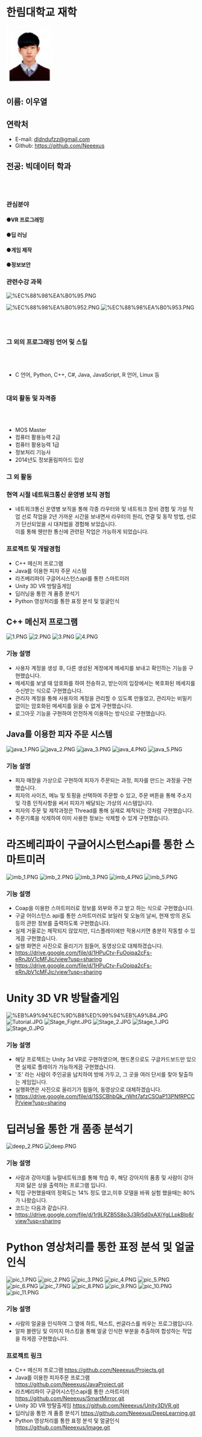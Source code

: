 
# 한림대학교 재학

![20165324.jpg](./img/20165324.jpg)

## 이름: 이우열
## 연락처
- E-mail: dldndufzz@gmail.com
- Github: <https://github.com/Neeexus>
## 전공: 빅데이터 학과
<br></br>
### 관심분야

#### ●VR 프로그래밍
#### ●딥 러닝
#### ●게임 제작
#### ●정보보안

### 관련수강 과목
![%EC%88%98%EA%B0%95.PNG](attachment:%EC%88%98%EA%B0%95.PNG)

![%EC%88%98%EA%B0%952.PNG](attachment:%EC%88%98%EA%B0%952.PNG)
![%EC%88%98%EA%B0%953.PNG](attachment:%EC%88%98%EA%B0%953.PNG)

<br></br>


### 그 외의 프로그래밍 언어 및 스킬
<br></br>
- C 언어, Python,  C++, C#, Java, JavaScript, R 언어, Linux 등
<br></br>
### 대외 활동 및 자격증
<br></br>
- MOS Master
- 컴퓨터 활용능력 2급
- 컴퓨터 활용능력 1급
- 정보처리 기능사
- 2014년도 정보올림피아드 입상

### 그 외 활동
### 현역 시절 네트워크통신 운영병 보직 경험
- 네트워크통신 운영병 보직을 통해 각종 라우터와 및 네트워크 장비 경험  및 가설 작업 선로 작업을 2년 가까운 시간을 보내면서 라우터의 원리, 연결 및 동작 방법, 선로가 단선되었을 시 대처법을 경험해 보았습니다.<br> 이를 통해 웬만한 통신에 관련된 작업은 가능하게 되었습니다.


### 프로젝트 및  개발경험
- C++ 메신저 프로그램
- Java를 이용한 피자 주문 시스템
- 라즈베리파이 구글어시스턴스api를 통한 스마트미러
- Unity 3D VR 방탈출게임
- 딥러닝을 통한 개 품종 분석기
- Python 영상처리를 통한 표정 분석 및 얼굴인식






## C++ 메신저 프로그램
![1.PNG](attachment:1.PNG)
![2.PNG](attachment:2.PNG)
![3.PNG](attachment:3.PNG)
![4.PNG](attachment:4.PNG)

### 기능 설명
- 사용자 계정을 생성 후, 다른 생성된 계정에게 메세지를 보내고 확인하는 기능을 구현했습니다.
- 메세지를 보낼 때 암호화를 하여 전송하고, 받는이의 입장에서는 복호화된 메세지를 수신받는 식으로 구현했습니다.
- 관리자 계정을 통해 사용자의 계정을 관리할 수 있도록 만들었고, 관리자는 비밀키 없이는 암호화된 메세지를 읽을 수 없게 구현했습니다.
- 로그아웃 기능을 구현하여 안전하게 이용하는 방식으로 구현했습니다.



## Java를 이용한 피자 주문 시스템
![java_1.PNG](attachment:java_1.PNG)
![java_2.PNG](attachment:java_2.PNG)
![java_3.PNG](attachment:java_3.PNG)
![java_4.PNG](attachment:java_4.PNG)
![java_5.PNG](attachment:java_5.PNG)

### 기능 설명
- 피자 매장을 가상으로 구현하여 피자가 주문되는 과정, 피자를 만드는 과정을 구현했습니다.
- 피자의 사이즈, 메뉴 및 토핑을 선택하여 주문할 수 있고, 주문 버튼을 통해 주소지 및 각종 인적사항을 써서 피자가 배달되는 가상의 시스템입니다.
- 피자의 주문 및 제작과정은 Thread를 통해 실제로 제작되는 것처럼 구현했습니다.
- 주문기록을 삭제하여 이미 사용한 정보는 삭제할 수 있게 구현했습니다.


# 라즈베리파이 구글어시스턴스api를 통한 스마트미러
![imb_1.PNG](attachment:imb_1.PNG)
![imb_2.PNG](attachment:imb_2.PNG)
![imb_3.PNG](attachment:imb_3.PNG)
![imb_4.PNG](attachment:imb_4.PNG)
![imb_5.PNG](attachment:imb_5.PNG)


### 기능 설명
- Coap을 이용한 스마트미러로 정보를 외부와 주고 받고 하는 식으로 구현했습니다.
- 구글 어이스턴스 api를 통한 스마트미러로 보일러 및 오늘의 날씨, 현재 방의 온도 등의 관한 정보를 출력하도록 구현했습니다.
- 실제 거울로는 제작되지 않았지만, 디스플레이에만 적용시키면 충분히 작동할 수 있게끔 구현했습니다.
- 실행 화면은 사진으로 올리기가 힘들어, 동영상으로 대체하겠습니다. 
- <https://drive.google.com/file/d/1HPuCtv-FuOoipa2cFs-eRnJbV1cMFJic/view?usp=sharing>
- <https://drive.google.com/file/d/1HPuCtv-FuOoipa2cFs-eRnJbV1cMFJic/view?usp=sharing>

# Unity 3D VR 방탈출게임
![%EB%A9%94%EC%9D%B8%ED%99%94%EB%A9%B4.JPG](attachment:%EB%A9%94%EC%9D%B8%ED%99%94%EB%A9%B4.JPG)
![Tutorial.JPG](attachment:Tutorial.JPG)
![Stage_Fight.JPG](attachment:Stage_Fight.JPG)
![Stage_2.JPG](attachment:Stage_2.JPG)
![Stage_1.JPG](attachment:Stage_1.JPG)
![Stage_0.JPG](attachment:Stage_0.JPG)

### 기능 설명
- 해당 프로젝트는 Unity 3d VR로 구현하였으며, 핸드폰으로도 구글카드보드만 있으면 실제로 플레이가 가능하게끔 구현했습니다.
- '조' 라는 사람이 주인공을 납치하여 방에 가두고, 그 곳을 여러 단서를 찾아 탈출하는 게임입니다.
- 실행화면은 사진으로 올리기가 힘들어, 동영상으로 대체하겠습니다.
- <https://drive.google.com/file/d/1SSCBhbQk_rWht7afzCSOaP13PNfRPCCP/view?usp=sharing>


# 딥러닝을 통한 개 품종 분석기
![deep_2.PNG](attachment:deep_2.PNG)
![deep.PNG](attachment:deep.PNG)

### 기능 설명
- 사람과 강아지를 뉴럴네트워크를 통해 학습 후, 해당 강아지의 품종 및 사람이 강아지와 닮은 상을 출력하는 프로그램 입니다.
- 직접 구현했을때의 정확도는 14% 정도 였고,이후 모델을 바꿔 실험 했을때는 80%가 나왔습니다.
- 코드는 다음과 같습니다.
- <https://drive.google.com/file/d/1r9LRZB5S8p3J3Ri5d0xAXiYgLLpkBlp8/view?usp=sharing>

# Python 영상처리를 통한 표정 분석 및 얼굴인식
![pic_1.PNG](attachment:pic_1.PNG)
![pic_2.PNG](attachment:pic_2.PNG)
![pic_3.PNG](attachment:pic_3.PNG)
![pic_4.PNG](attachment:pic_4.PNG)
![pic_5.PNG](attachment:pic_5.PNG)
![pic_6.PNG](attachment:pic_6.PNG)
![pic_7.PNG](attachment:pic_7.PNG)
![pic_8.PNG](attachment:pic_8.PNG)
![pic_9.PNG](attachment:pic_9.PNG)
![pic_10.PNG](attachment:pic_10.PNG)
![pic_11.PNG](attachment:pic_11.PNG)

### 기능 설명
- 사람의 얼굴을 인식하여 그 옆에 하트, 텍스트, 썬글라스를 씌우는 프로그램입니다.
- 알파 블렌딩 및 이미지 마스킹을 통해 얼굴 인식한 부분을 추출하여 합성하는 작업을 하게끔 구현했습니다.

### 프로젝트 링크
- C++ 메신저 프로그램 <https://github.com/Neeexus/Projects.git>
- Java를 이용한 피자주문 프로그램 <https://github.com/Neeexus/JavaProject.git>
- 라즈베리파이 구글어시스턴스api를 통한 스마트미러 <https://github.com/Neeexus/SmartMirror.git>
- Unity 3D VR 방탈출게임 <https://github.com/Neeexus/Unity3DVR.git>
- 딥러닝을 통한 개 품종 분석기 <https://github.com/Neeexus/DeepLearning.git>
- Python 영상처리를 통한 표정 분석 및 얼굴인식 <https://github.com/Neeexus/Image.git>

